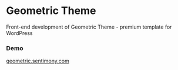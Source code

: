 # Geometric Theme

Front-end development of Geometric Theme - premium template for WordPress

### Demo

[geometric.sentimony.com](http://geometric.sentimony.com)

